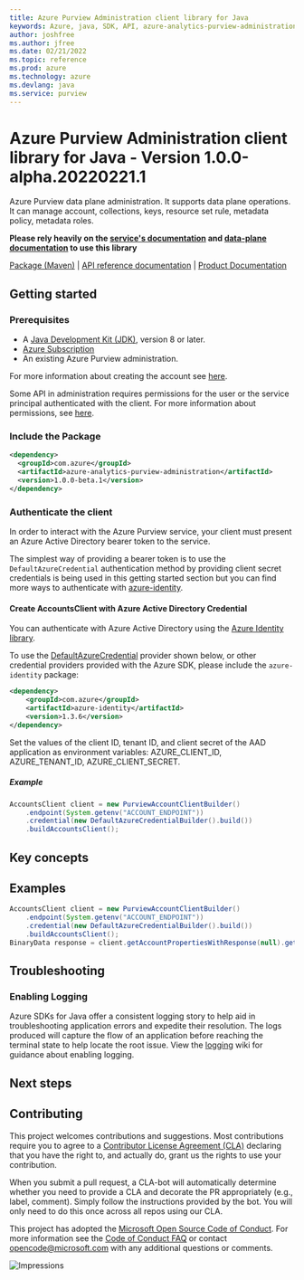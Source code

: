 ```yaml
---
title: Azure Purview Administration client library for Java
keywords: Azure, java, SDK, API, azure-analytics-purview-administration, purview
author: joshfree
ms.author: jfree
ms.date: 02/21/2022
ms.topic: reference
ms.prod: azure
ms.technology: azure
ms.devlang: java
ms.service: purview
---
```

# Azure Purview Administration client library for Java - Version 1.0.0-alpha.20220221.1 


Azure Purview data plane administration. It supports data plane operations. It can manage account, collections, keys, resource set rule, metadata policy, metadata roles.

**Please rely heavily on the [service's documentation][product_documentation] and [data-plane documentation][protocol_method] to use this library**

[Package (Maven)][package] | [API reference documentation][api_reference_doc] | [Product Documentation][product_documentation]

## Getting started

### Prerequisites

- A [Java Development Kit (JDK)][jdk_link], version 8 or later.
- [Azure Subscription][azure_subscription]
- An existing Azure Purview administration.

For more information about creating the account see [here][create_azure_purview_account].

Some API in administration requires permissions for the user or the service principal authenticated with the client.
For more information about permissions, see [here][azure_purview_permissions].

### Include the Package

[//]: # ({x-version-update-start;com.azure:azure-analytics-purview-administration;current})
```xml
<dependency>
  <groupId>com.azure</groupId>
  <artifactId>azure-analytics-purview-administration</artifactId>
  <version>1.0.0-beta.1</version>
</dependency>
```
[//]: # ({x-version-update-end})

### Authenticate the client

In order to interact with the Azure Purview service, your client must present an Azure Active Directory bearer token to the service.

The simplest way of providing a bearer token is to use the `DefaultAzureCredential` authentication method by providing client secret credentials is being used in this getting started section but you can find more ways to authenticate with [azure-identity][azure_identity].

#### Create AccountsClient with Azure Active Directory Credential

You can authenticate with Azure Active Directory using the [Azure Identity library][azure_identity].

To use the [DefaultAzureCredential][DefaultAzureCredential] provider shown below, or other credential providers provided with the Azure SDK, please include the `azure-identity` package:

[//]: # ({x-version-update-start;com.azure:azure-identity;dependency})
```xml
<dependency>
    <groupId>com.azure</groupId>
    <artifactId>azure-identity</artifactId>
    <version>1.3.6</version>
</dependency>
```
[//]: # ({x-version-update-end})

Set the values of the client ID, tenant ID, and client secret of the AAD application as environment variables: AZURE_CLIENT_ID, AZURE_TENANT_ID, AZURE_CLIENT_SECRET.

##### Example

```java readme-sample-createAccountsClient
AccountsClient client = new PurviewAccountClientBuilder()
    .endpoint(System.getenv("ACCOUNT_ENDPOINT"))
    .credential(new DefaultAzureCredentialBuilder().build())
    .buildAccountsClient();
```

## Key concepts

## Examples

```java readme-sample-getAccountProperties
AccountsClient client = new PurviewAccountClientBuilder()
    .endpoint(System.getenv("ACCOUNT_ENDPOINT"))
    .credential(new DefaultAzureCredentialBuilder().build())
    .buildAccountsClient();
BinaryData response = client.getAccountPropertiesWithResponse(null).getValue();
```

## Troubleshooting

### Enabling Logging

Azure SDKs for Java offer a consistent logging story to help aid in troubleshooting application errors and expedite
their resolution. The logs produced will capture the flow of an application before reaching the terminal state to help
locate the root issue. View the [logging][logging] wiki for guidance about enabling logging.

## Next steps

## Contributing

This project welcomes contributions and suggestions. Most contributions require you to agree to a [Contributor License Agreement (CLA)][cla] declaring that you have the right to, and actually do, grant us the rights to use your contribution.

When you submit a pull request, a CLA-bot will automatically determine whether you need to provide a CLA and decorate the PR appropriately (e.g., label, comment). Simply follow the instructions provided by the bot. You will only need to do this once across all repos using our CLA.

This project has adopted the [Microsoft Open Source Code of Conduct][coc]. For more information see the [Code of Conduct FAQ][coc_faq] or contact [opencode@microsoft.com][coc_contact] with any additional questions or comments.

<!-- LINKS -->
[azure_subscription]: https://azure.microsoft.com/free/
[api_reference_doc]: https://azure.github.io/azure-sdk-for-java
[product_documentation]: https://azure.microsoft.com/services/purview/
[azure_identity]: https://github.com/Azure/azure-sdk-for-java/tree/main/sdk/identity/azure-identity
[DefaultAzureCredential]: https://github.com/Azure/azure-sdk-for-java/blob/main/sdk/identity/azure-identity/README.md#defaultazurecredential
[jdk_link]: https://docs.microsoft.com/java/azure/jdk/?view=azure-java-stable
[package]: https://mvnrepository.com/artifact/com.azure/azure-analytics-purview-administration
[protocol_method]: https://github.com/Azure/azure-sdk-for-java/wiki/Protocol-Methods
[cla]: https://cla.microsoft.com
[coc]: https://opensource.microsoft.com/codeofconduct/
[coc_faq]: https://opensource.microsoft.com/codeofconduct/faq/
[coc_contact]: mailto:opencode@microsoft.com
[create_azure_purview_account]: https://docs.microsoft.com/azure/purview/create-catalog-portal
[azure_purview_permissions]: https://docs.microsoft.com/azure/purview/catalog-permissions
[logging]: https://github.com/Azure/azure-sdk-for-java/wiki/Logging-with-Azure-SDK

![Impressions](https://azure-sdk-impressions.azurewebsites.net/api/impressions/azure-sdk-for-java%2Fsdk%2Fpurview%2Fazure-analytics-purview-administration%2FREADME.png)

